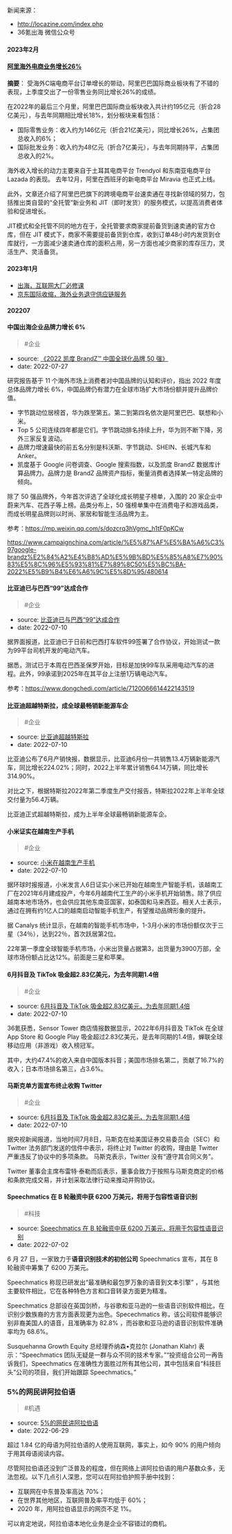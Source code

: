 
新闻来源：
* http://locazine.com/index.php
* 36氪出海 微信公众号

#### 2023年2月
#### [阿里海外电商业务增长26%](https://mp.weixin.qq.com/s/fB3TISvGDs7RW3sh_4-PmA)

**摘要**：
受海外C端电商平台订单增长的带动，阿里巴巴国际商业板块有了不错的表现，上季度交出了一份零售业务同比增长26%的成绩。 

在2022年的最后三个月里，阿里巴巴国际商业板块收入共计约195亿元（折合28亿美元），与去年同期相比增长18%，划分板块来看包括：

- 国际零售业务：收入约为146亿元（折合21亿美元），同比增长26%，占集团总收入的6%；
- 国际批发业务：收入约为48亿元（折合7亿美元），与去年同期持平，占集团总收入的2%。

海外收入增长的动力主要来自于土耳其电商平台 Trendyol 和东南亚电商平台 Lazada 的表现。 去年12月，阿里在西班牙的新电商平台 Miravia 也正式上线。

此外，文章还介绍了阿里巴巴旗下的跨境电商平台速卖通在寻找新领域的努力，包括推出类自营的“全托管”新业务和 JIT（即时发货）的服务模式，以提高消费者体验和促进增长。

JIT模式和全托管不同的地方在于，全托管要求商家提前备货到速卖通的官方仓库，但在 JIT 模式下，商家不需要提前备货到仓库，收到订单48小时内发货到仓库就行，一方面减少速卖通仓库的面积占用，另一方面也减少商家的库存压力，灵活生产、灵活备货。

#### 2023年1月
- [出海，互联网大厂必修课](https://letschuhai.com/ecommerce-overseas-tiktok-temu-shein?utm_source=wechat&utm_medium=banner&utm_campaign=event&utm_id=weekly31)
- [京东国际收缩，海外业务退守供应链服务](https://mp.weixin.qq.com/s/_WyrMr25orea8AjDzVSmRw)


#### 202207

#### 中国出海企业品牌力增长 6%
> #企业

- source: [《2022 凯度 BrandZ™ 中国全球化品牌 50 强》](https://marketplace.ktrmr.cn/marketplace/brandz-booth/chinese-global-brand-builders-2022-top-50.shtml)
- date: 2022-07-27

研究报告基于 11 个海外市场上消费者对中国品牌的认知和评价，指出 2022 年度总体品牌力增长 6%，中国品牌仍有潜力在全球市场扩大市场份额并提升品牌价值。

* 字节跳动位居榜首，华为跌至第五。第二到第四名依次是阿里巴巴、联想和小米。
* Top 5 公司连续四年都是它们。字节跳动排名持续上升，华为则不断下降，另外三家反复波动。
* 品牌力增速最快的前五名分别是科沃斯、字节跳动、SHEIN、长城汽车和 Anker。
* 凯度基于 Google 问卷调查、Google 搜索指数，以及凯度 BrandZ 数据库计算品牌力。品牌力是 BrandZ 品牌资产指标，衡量消费者选择某一特定品牌的倾向。

除了 50 强品牌外，今年首次评选了全球化成长明星子榜单，入围的 20 家企业中蔚来汽车、花西子等上榜。品类分布上，50 强榜单集中在消费电子和游戏品类，而成长明星品牌则以时尚、家居和智能生活品牌为主。

参考：https://mp.weixin.qq.com/s/dozcrq3hVgmc_h1tF0pKCw

https://www.campaignchina.com/article/%E5%87%AF%E5%BA%A6%C3%97google-brandz%E2%84%A2%E4%B8%AD%E5%9B%BD%E5%85%A8%E7%90%83%E5%8C%96%E5%93%81%E7%89%8C50%E5%BC%BA-2022%E5%B9%B4%E6%A6%9C%E5%8D%95/480614


#### 比亚迪已与巴西“99”达成合作
> #企业

- source: [比亚迪已与巴西“99”达成合作](https://mp.weixin.qq.com/s/lObWE0UtdPVWwsL6I1EMKA)
- date: 2022-07-10

据界面报道，比亚迪已于日前和巴西打车软件99签署了合作协议，开始测试一款为99平台司机开发的电动汽车。

据悉，测试已于本周在巴西圣保罗开始，目标是加快99车队采用电动汽车的进程。此外，99承诺到2025年在其平台上注册1万辆电动汽车。

参考：https://www.dongchedi.com/article/7120066614422143519


#### 比亚迪超越特斯拉，成全球最畅销新能源车企
> #企业

- source: [比亚迪超越特斯拉](https://mp.weixin.qq.com/s/AClNHTnpSCRmZUxZ2vR7Bw)
- date: 2022-07-10

比亚迪公布了6月产销快报，数据显示，比亚迪6月份一共销售13.4万辆新能源汽车，同比增长224.02%；同时，2022上半年累计销售64.14万辆，同比增长314.90%。

对比之下，根据特斯拉2022年第二季度生产交付报告，特斯拉2022年上半年全球交付量为56.4万辆。

比亚迪正式超越特斯拉，成为上半年全球最畅销新能源车企。


#### 小米证实在越南生产手机
> #企业

- source: [小米在越南生产手机](https://mp.weixin.qq.com/s/AClNHTnpSCRmZUxZ2vR7Bw)
- date: 2022-07-10

据环球时报报道，小米发言人6日证实小米已开始在越南生产智能手机，该越南工厂在2021年6月建成投产，今年6月越南代工生产的小米手机开始销售。除了供应越南本地市场外，也会供应其他东南亚国家，如泰国和马来西亚。相关人士表示，通过在拥有约1亿人口的越南启动智能手机生产，有望推动品牌形象的提升。

据 Canalys 统计显示，在越南的智能手机市场中，1-3月小米的市场份额仅次于三星（34％），达到22％，首次跃居第2位。

22年第一季度全球智能手机市场，小米出货量占据第3，出货量为3900万部，全球市场份额占比达12%。前面是三星和苹果。

#### 6月抖音及 TikTok 吸金超2.83亿美元，为去年同期1.4倍
> #企业

- source: [6月抖音及 TikTok 吸金超2.83亿美元，为去年同期1.4倍](https://mp.weixin.qq.com/s/AClNHTnpSCRmZUxZ2vR7Bw)
- date: 2022-07-10

36氪获悉，Sensor Tower 商店情报数据显示，2022年6月抖音及 TikTok 在全球 App Store 和 Google Play 吸金超过2.83亿美元，是去年同期的1.4倍，蝉联全球移动应用（非游戏）收入榜冠军。

其中，大约47.4%的收入来自中国版本抖音；美国市场排名第二，贡献了16.7%的收入；日本市场排名第三，占3.6%。

#### 马斯克单方面宣布终止收购 Twitter
> #企业

- source: [6月抖音及 TikTok 吸金超2.83亿美元，为去年同期1.4倍](https://mp.weixin.qq.com/s/AClNHTnpSCRmZUxZ2vR7Bw)
- date: 2022-07-10

据央视新闻报道，当地时间7月8日，马斯克在给美国证券交易委员会（SEC）和 Twitter 法务部门发送的信件中表示，将终止对 Twitter 的收购，理由是 Twitter 严重违反了协议中的多项条款。
马斯克表示，Twitter 没有“遵守其合同义务”。

Twitter 董事会主席布雷特·泰勒而后表示，董事会致力于按照与马斯克商定的价格和条款完成交易，并计划采取法律行动来推动并购协议。


#### Speechmatics 在 B 轮融资中获 6200 万美元，将用于包容性语音识别

> #科技

- source: [Speechmatics 在 B 轮融资中获 6200 万美元，将用于包容性语音识别](http://locazine.com/page.php?id=40)
- date: 2022-07-02

6 月 27 日，一家致力于**语音识别技术的初创公司** Speechmatics 宣布，其在 B 轮融资中筹集了 6200 万美元。

Speechmatics 称现已研发出“最准确和最包罗万象的语音到文本引擎” ，与其他主要软件相比，它在各种特色方言和口音转录方面更为精准。

Speechmatics 总部设在英国剑桥，与谷歌和亚马逊的一些语音识别软件相比，在识别少数族裔的方言方面表现更为出色。Specechmatics 称，该公司软件能够识别非裔美国人的语音，且准确率为 82.8% ，而谷歌和亚马逊的语音识别软件准确率均为 68.6%。

Susquehanna Growth Equity 总经理乔纳森•克拉尔 (Jonathan Klahr) 表示：“Speechmatics 团队无疑是一群与众不同的技术专家。”“投资组合公司一再告诉我们，Speechmatics 在准确性方面胜过所有其他公司，其中包括来自“科技巨头”公司的项目，我们开始跟踪 Speechmatics。”


### 5%的网民讲阿拉伯语
> #机遇

- source: [5%的网民讲阿拉伯语](http://locazine.com/page.php?id=33)
- date: 2022-06-29

超过 1.84 亿的母语为阿拉伯语的人使用互联网，事实上，如今 90% 的用户倾向于用其母语阅读内容。

尽管阿拉伯语还没到广泛普及的程度，但在网络上讲阿拉伯语的用户基数众多，无法忽视。以下几点引人深思，您可以在阿拉伯护照手册中找到：

- 互联网在中东普及率高达 70%；
- 在世界其他地区，互联网普及率平均低于 60%；
- 2020 年，用阿拉伯语显示的网页不足 1%。

可以肯定地说，阿拉伯语本地化业务是企业不容错过的商机。

